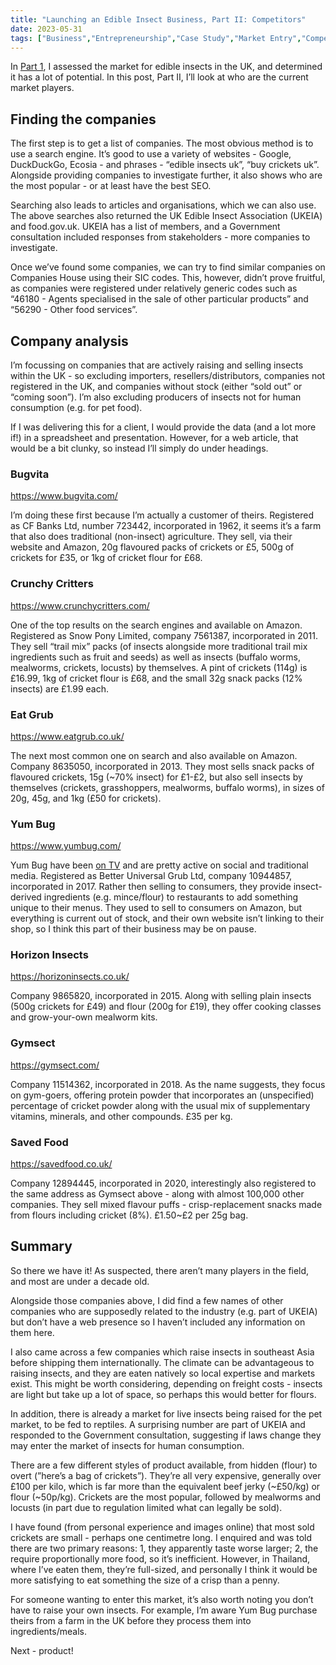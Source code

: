 ```yaml
---
title: "Launching an Edible Insect Business, Part II: Competitors"
date: 2023-05-31
tags: ["Business","Entrepreneurship","Case Study","Market Entry","Competitor Analysis","Agriculture","Food","Insects","Entomophagy"]
---
```

In [Part 1](https://www.jamesgibbins.com/posts/launching-an-edible-insect-business-part-i/), I assessed the market for edible insects in the UK, and determined it has a lot of potential. In this post, Part II, I’ll look at who are the current market players.

## Finding the companies

The first step is to get a list of companies. The most obvious method is to use a search engine. It’s good to use a variety of websites - Google, DuckDuckGo, Ecosia - and phrases - “edible insects uk”, “buy crickets uk”. Alongside providing companies to investigate further, it also shows who are the most popular - or at least have the best SEO.

Searching also leads to articles and organisations, which we can also use. The above searches also returned the UK Edible Insect Association (UKEIA) and food.gov.uk. UKEIA has a list of members, and a Government consultation included responses from stakeholders - more companies to investigate.

Once we’ve found some companies, we can try to find similar companies on Companies House using their SIC codes. This, however, didn’t prove fruitful, as companies were registered under relatively generic codes such as “46180 - Agents specialised in the sale of other particular products” and “56290 - Other food services”.

## Company analysis

I’m focussing on companies that are actively raising and selling insects within the UK - so excluding importers, resellers/distributors, companies not registered in the UK, and companies without stock (either “sold out” or “coming soon”). I’m also excluding producers of insects not for human consumption (e.g. for pet food).

If I was delivering this for a client, I would provide the data (and a lot more if!) in a spreadsheet and presentation. However, for a web article, that would be a bit clunky, so instead I’ll simply do under headings.

### Bugvita

https://www.bugvita.com/

I’m doing these first because I’m actually a customer of theirs. Registered as CF Banks Ltd, number 723442, incorporated in 1962, it seems it’s a farm that also does traditional (non-insect) agriculture. They sell, via their website and Amazon, 20g flavoured packs of crickets or £5, 500g of crickets for £35, or 1kg of cricket flour for £68.

### Crunchy Critters

https://www.crunchycritters.com/

One of the top results on the search engines and available on Amazon. Registered as Snow Pony Limited, company 7561387, incorporated in 2011. They sell “trail mix” packs (of insects alongside more traditional trail mix ingredients such as fruit and seeds) as well as insects (buffalo worms, mealworms, crickets, locusts) by themselves. A pint of crickets (114g) is £16.99, 1kg of cricket flour is £68, and the small 32g snack packs (12% insects) are £1.99 each.

### Eat Grub

https://www.eatgrub.co.uk/

The next most common one on search and also available on Amazon. Company 8635050, incorporated in 2013. They most sells snack packs of flavoured crickets, 15g (~70% insect) for £1-£2, but also sell insects by themselves (crickets, grasshoppers, mealworms, buffalo worms), in sizes of 20g, 45g, and 1kg (£50 for crickets).

### Yum Bug

https://www.yumbug.com/

Yum Bug have been [on TV](https://www.channel4.com/programmes/aldis-next-big-thing/on-demand/73890-001) and are pretty active on social and traditional media. Registered as Better Universal Grub Ltd, company 10944857, incorporated in 2017. Rather then selling to consumers, they provide insect-derived ingredients (e.g. mince/flour) to restaurants to add something unique to their menus. They used to sell to consumers on Amazon, but everything is current out of stock, and their own website isn’t linking to their shop, so I think this part of their business may be on pause.

### Horizon Insects

https://horizoninsects.co.uk/

Company 9865820, incorporated in 2015. Along with selling plain insects (500g crickets for £49) and flour (200g for £19), they offer cooking classes and grow-your-own mealworm kits.

### Gymsect

https://gymsect.com/

Company 11514362, incorporated in 2018. As the name suggests, they focus on gym-goers, offering protein powder that incorporates an (unspecified) percentage of cricket powder along with the usual mix of supplementary vitamins, minerals, and other compounds. £35 per kg.

### Saved Food

https://savedfood.co.uk/

Company 12894445, incorporated in 2020, interestingly also registered to the same address as Gymsect above - along with almost 100,000 other companies. They sell mixed flavour puffs - crisp-replacement snacks made from flours including cricket (8%). £1.50~£2 per 25g bag.

## Summary

So there we have it! As suspected, there aren’t many players in the field, and most are under a decade old.

Alongside those companies above, I did find a few names of other companies who are supposedly related to the industry (e.g. part of UKEIA) but don’t have a web presence so I haven’t included any information on them here.

I also came across a few companies which raise insects in southeast Asia before shipping them internationally. The climate can be advantageous to raising insects, and they are eaten natively so local expertise and markets exist. This might be worth considering, depending on freight costs - insects are light but take up a lot of space, so perhaps this would better for flours.

In addition, there is already a market for live insects being raised for the pet market, to be fed to reptiles. A surprising number are part of UKEIA and responded to the Government consultation, suggesting if laws change they may enter the market of insects for human consumption.

There are a few different styles of product available, from hidden (flour) to overt (”here’s a bag of crickets”). They’re all very expensive, generally over £100 per kilo, which is far more than the equivalent beef jerky (~£50/kg) or flour (~50p/kg). Crickets are the most popular, followed by mealworms and locusts (in part due to regulation limited what can legally be sold).

I have found (from personal experience and images online) that most sold crickets are small - perhaps one centimetre long. I enquired and was told there are two primary reasons: 1, they apparently taste worse larger; 2, the require proportionally more food, so it’s inefficient. However, in Thailand, where I’ve eaten them, they’re full-sized, and personally I think it would be more satisfying to eat something the size of a crisp than a penny.

For someone wanting to enter this market, it’s also worth noting you don’t have to raise your own insects. For example, I’m aware Yum Bug purchase theirs from a farm in the UK before they process them into ingredients/meals.

Next - product!